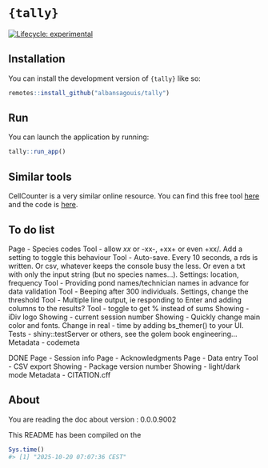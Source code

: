 
<!-- README.md is generated from README.Rmd. Please edit that file -->

# `{tally}`

<!-- badges: start -->

[![Lifecycle:
experimental](https://img.shields.io/badge/lifecycle-experimental-orange.svg)](https://lifecycle.r-lib.org/articles/stages.html#experimental)
<!-- badges: end -->

## Installation

You can install the development version of `{tally}` like so:

``` r
remotes::install_github("albansagouis/tally")
```

## Run

You can launch the application by running:

``` r
tally::run_app()
```

## Similar tools

CellCounter is a very similar online resource. You can find this free
tool [here](https://www.cellcountr.com/) and the code is
[here](https://github.com/cellcounter/cellcounter).

## To do list

Page - Species codes Tool - allow *xx* or -xx-, +xx+ or even +xx/. Add a
setting to toggle this behaviour Tool - Auto-save. Every 10 seconds, a
rds is written. Or csv, whatever keeps the console busy the less. Or
even a txt with only the input string (but no species names…). Settings:
location, frequency Tool - Providing pond names/technician names in
advance for data validation Tool - Beeping after 300 individuals.
Settings, change the threshold Tool - Multiple line output, ie
responding to Enter and adding columns to the results? Tool - toggle to
get % instead of sums Showing - iDiv logo Showing - current session
number Showing - Quickly change main color and fonts. Change in real -
time by adding bs_themer() to your UI. Tests - shiny::testServer or
others, see the golem book engineering… Metadata - codemeta

DONE Page - Session info Page - Acknowledgments Page - Data entry Tool -
CSV export Showing - Package version number Showing - light/dark mode
Metadata - CITATION.cff

## About

You are reading the doc about version : 0.0.0.9002

This README has been compiled on the

``` r
Sys.time()
#> [1] "2025-10-20 07:07:36 CEST"
```
